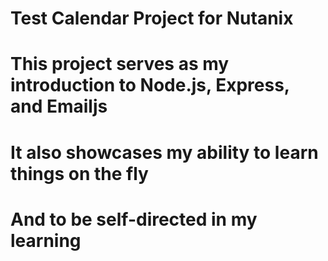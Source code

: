 # Test Calendar Project for Nutanix
# This project serves as my introduction to Node.js, Express, and Emailjs
# It also showcases my ability to learn things on the fly
# And to be self-directed in my learning